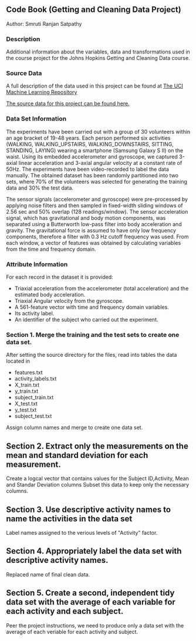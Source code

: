 ## Code Book (Getting and Cleaning Data Project)

Author: Smruti Ranjan Satpathy

### Description
Additional information about the variables, data and transformations used in the course project for the Johns Hopkins Getting and Cleaning Data course.

### Source Data
A full description of the data used in this project can be found at [The UCI Machine Learning Repository](http://archive.ics.uci.edu/ml/datasets/Human+Activity+Recognition+Using+Smartphones )

[The source data for this project can be found here.](https://d396qusza40orc.cloudfront.net/getdata%2Fprojectfiles%2FUCI%20HAR%20Dataset.zip )

### Data Set Information
The experiments have been carried out with a group of 30 volunteers within an age bracket of 19-48 years. Each person performed six activities (WALKING, WALKING_UPSTAIRS, WALKING_DOWNSTAIRS, SITTING, STANDING, LAYING) wearing a smartphone (Samsung Galaxy S II) on the waist. Using its embedded accelerometer and gyroscope, we captured 3-axial linear acceleration and 3-axial angular velocity at a constant rate of 50Hz. The experiments have been video-recorded to label the data manually. The obtained dataset has been randomly partitioned into two sets, where 70% of the volunteers was selected for generating the training data and 30% the test data. 

The sensor signals (accelerometer and gyroscope) were pre-processed by applying noise filters and then sampled in fixed-width sliding windows of 2.56 sec and 50% overlap (128 readings/window). The sensor acceleration signal, which has gravitational and body motion components, was separated using a Butterworth low-pass filter into body acceleration and gravity. The gravitational force is assumed to have only low frequency components, therefore a filter with 0.3 Hz cutoff frequency was used. From each window, a vector of features was obtained by calculating variables from the time and frequency domain.

### Attribute Information
For each record in the dataset it is provided: 
- Triaxial acceleration from the accelerometer (total acceleration) and the estimated body acceleration. 
- Triaxial Angular velocity from the gyroscope. 
- A 561-feature vector with time and frequency domain variables. 
- Its activity label. 
- An identifier of the subject who carried out the experiment.

### Section 1. Merge the training and the test sets to create one data set.
After setting the source directory for the files, read into tables the data located in

- features.txt
- activity_labels.txt
- X_train.txt
- y_train.txt
- subject_train.txt 
- X_test.txt
- y_test.txt
- subject_test.txt

Assign column names and merge to create one data set.

## Section 2. Extract only the measurements on the mean and standard deviation for each measurement. 
Create a logcal vector that contains values for the Subject ID,Activity, Mean and Standar Deviation columns Subset this data to keep only the necessary columns.

## Section 3. Use descriptive activity names to name the activities in the data set
Label names assigned to the verious levels of "Activity" factor.

## Section 4. Appropriately label the data set with descriptive activity names.
Replaced name of final clean data.

## Section 5. Create a second, independent tidy data set with the average of each variable for each activity and each subject. 
Peer the project instructions, we need to produce only a data set with the average of each veriable for each activity and subject.

